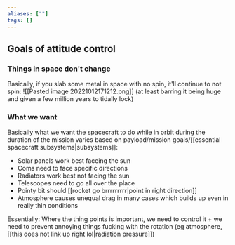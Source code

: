 ```yaml
---
aliases: [""]
tags: []
---
```


## Goals of attitude control
### Things in space don't change
Basically, if you slab some metal in space with no spin, it'll continue to not spin:
![[Pasted image 20221012171212.png]]
(at least barring it being huge and given a few million years to tidally lock)

### What we want
Basically what we want the spacecraft to do while in orbit during the duration of the mission varies based on payload/mission goals/[[essential spacecraft subsystems|subsystems]]:
- Solar panels work best faceing the sun
- Coms need to face specific directions
- Radiators work best not facing the sun
- Telescopes need to go all over the place
- Pointy bit should [[rocket go brrrrrrrrr|point in right direction]]
- Atmosphere causes unequal drag in many cases which builds up even in really thin conditions

Essentially: Where the thing points is important, we need to control it + we need to prevent annoying things fucking with the rotation (eg atmosphere, [[this does not link up right lol|radiation pressure]])



